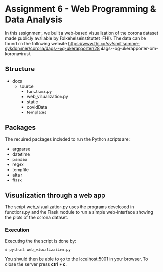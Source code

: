 # Assignment 6 - Web Programming & Data Analysis 
In this assignment, we built a web-based visualization of
the corona dataset made publicly available by Folkehelseinstituttet (FHI).
The data can be found on the following website https://www.fhi.no/sv/smittsomme-sykdommer/corona/dags--og-ukerapporter/28 dags--og-ukerapporter-om-koronavirus/.


## Structure
- docs
  - source
    - functions.py
    - web_visualization.py
    - static
    - covidData
    - templates

## Packages
The required packages included to run the Python scripts are:

- argparse
- datetime
- pandas
- regex
- tempfile
- altair
- flask

## Visualization through a web app
The script web_visualization.py uses the programs developed in functions.py and
the Flask module to run a simple web-interface showing the plots of the corona
dataset.

### Execution
Executing the the script is done by:
```
$ python3 web_visualization.py 
```
You should then be able to go to the localhost:5001 in your browser.
To close the server press **ctrl + c**.




